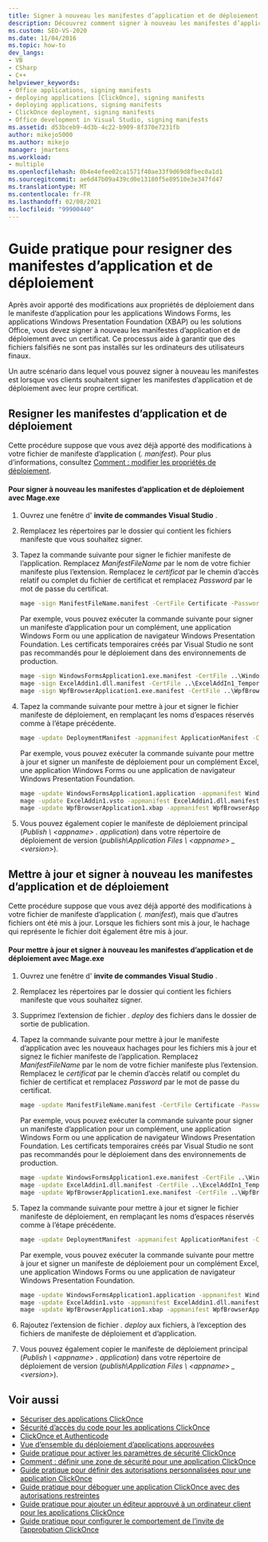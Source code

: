 ```yaml
---
title: Signer à nouveau les manifestes d’application et de déploiement | Microsoft Docs
description: Découvrez comment signer à nouveau les manifestes d’application et de déploiement avec un certificat après avoir apporté des modifications aux propriétés de déploiement.
ms.custom: SEO-VS-2020
ms.date: 11/04/2016
ms.topic: how-to
dev_langs:
- VB
- CSharp
- C++
helpviewer_keywords:
- Office applications, signing manifests
- deploying applications [ClickOnce], signing manifests
- deploying applications, signing manifests
- ClickOnce deployment, signing manifests
- Office development in Visual Studio, signing manifests
ms.assetid: d53bceb9-4d3b-4c22-b909-8f370e7231fb
author: mikejo5000
ms.author: mikejo
manager: jmartens
ms.workload:
- multiple
ms.openlocfilehash: 0b4e4efee02ca1571f40ae33f9d69d8fbec0a1d1
ms.sourcegitcommit: ae6d47b09a439cd0e13180f5e89510e3e347fd47
ms.translationtype: MT
ms.contentlocale: fr-FR
ms.lasthandoff: 02/08/2021
ms.locfileid: "99900440"
---
```

# <a name="how-to-re-sign-application-and-deployment-manifests"></a>Guide pratique pour resigner des manifestes d’application et de déploiement
Après avoir apporté des modifications aux propriétés de déploiement dans le manifeste d’application pour les applications Windows Forms, les applications Windows Presentation Foundation (XBAP) ou les solutions Office, vous devez signer à nouveau les manifestes d’application et de déploiement avec un certificat. Ce processus aide à garantir que des fichiers falsifiés ne sont pas installés sur les ordinateurs des utilisateurs finaux.

 Un autre scénario dans lequel vous pouvez signer à nouveau les manifestes est lorsque vos clients souhaitent signer les manifestes d’application et de déploiement avec leur propre certificat.

## <a name="re-sign-the-application-and-deployment-manifests"></a>Resigner les manifestes d’application et de déploiement
 Cette procédure suppose que vous avez déjà apporté des modifications à votre fichier de manifeste d’application (*. manifest*). Pour plus d’informations, consultez [Comment : modifier les propriétés de déploiement](/previous-versions/cc442869(v=vs.110)).

#### <a name="to-re-sign-the-application-and-deployment-manifests-with-mageexe"></a>Pour signer à nouveau les manifestes d’application et de déploiement avec Mage.exe

1. Ouvrez une fenêtre d' **invite de commandes Visual Studio** .

2. Remplacez les répertoires par le dossier qui contient les fichiers manifeste que vous souhaitez signer.

3. Tapez la commande suivante pour signer le fichier manifeste de l’application. Remplacez *ManifestFileName* par le nom de votre fichier manifeste plus l’extension. Remplacez le *certificat* par le chemin d’accès relatif ou complet du fichier de certificat et remplacez *Password* par le mot de passe du certificat.

    ```cmd
    mage -sign ManifestFileName.manifest -CertFile Certificate -Password Password
    ```

     Par exemple, vous pouvez exécuter la commande suivante pour signer un manifeste d’application pour un complément, une application Windows Form ou une application de navigateur Windows Presentation Foundation. Les certificats temporaires créés par Visual Studio ne sont pas recommandés pour le déploiement dans des environnements de production.

    ```cmd
    mage -sign WindowsFormsApplication1.exe.manifest -CertFile ..\WindowsFormsApplication1_TemporaryKey.pfx
    mage -sign ExcelAddin1.dll.manifest -CertFile ..\ExcelAddIn1_TemporaryKey.pfx
    mage -sign WpfBrowserApplication1.exe.manifest -CertFile ..\WpfBrowserApplication1_TemporaryKey.pfx
    ```

4. Tapez la commande suivante pour mettre à jour et signer le fichier manifeste de déploiement, en remplaçant les noms d’espaces réservés comme à l’étape précédente.

    ```cmd
    mage -update DeploymentManifest -appmanifest ApplicationManifest -CertFile Certificate -Password Password
    ```

     Par exemple, vous pouvez exécuter la commande suivante pour mettre à jour et signer un manifeste de déploiement pour un complément Excel, une application Windows Forms ou une application de navigateur Windows Presentation Foundation.

    ```cmd
    mage -update WindowsFormsApplication1.application -appmanifest WindowsFormsApplication1.exe.manifest -CertFile ..\WindowsFormsApplication1_TemporaryKey.pfx
    mage -update ExcelAddin1.vsto -appmanifest ExcelAddin1.dll.manifest -CertFile ..\ExcelAddIn1_TemporaryKey.pfx
    mage -update WpfBrowserApplication1.xbap -appmanifest WpfBrowserApplication1.exe.manifest -CertFile ..\WpfBrowserApplication1_TemporaryKey.pfx
    ```

5. Vous pouvez également copier le manifeste de déploiement principal (*Publish \\ \<appname> . application*) dans votre répertoire de déploiement de version (*publish\Application Files \\ \<appname> _ \<version>*).

## <a name="update-and-re-sign-the-application-and-deployment-manifests"></a>Mettre à jour et signer à nouveau les manifestes d’application et de déploiement
 Cette procédure suppose que vous avez déjà apporté des modifications à votre fichier de manifeste d’application (*. manifest*), mais que d’autres fichiers ont été mis à jour. Lorsque les fichiers sont mis à jour, le hachage qui représente le fichier doit également être mis à jour.

#### <a name="to-update-and-re-sign-the-application-and-deployment-manifests-with-mageexe"></a>Pour mettre à jour et signer à nouveau les manifestes d’application et de déploiement avec Mage.exe

1. Ouvrez une fenêtre d' **invite de commandes Visual Studio** .

2. Remplacez les répertoires par le dossier qui contient les fichiers manifeste que vous souhaitez signer.

3. Supprimez l’extension de fichier *. deploy* des fichiers dans le dossier de sortie de publication.

4. Tapez la commande suivante pour mettre à jour le manifeste d’application avec les nouveaux hachages pour les fichiers mis à jour et signez le fichier manifeste de l’application. Remplacez *ManifestFileName* par le nom de votre fichier manifeste plus l’extension. Remplacez le *certificat* par le chemin d’accès relatif ou complet du fichier de certificat et remplacez *Password* par le mot de passe du certificat.

    ```cmd
    mage -update ManifestFileName.manifest -CertFile Certificate -Password Password
    ```

     Par exemple, vous pouvez exécuter la commande suivante pour signer un manifeste d’application pour un complément, une application Windows Form ou une application de navigateur Windows Presentation Foundation. Les certificats temporaires créés par Visual Studio ne sont pas recommandés pour le déploiement dans des environnements de production.

    ```cmd
    mage -update WindowsFormsApplication1.exe.manifest -CertFile ..\WindowsFormsApplication1_TemporaryKey.pfx
    mage -update ExcelAddin1.dll.manifest -CertFile ..\ExcelAddIn1_TemporaryKey.pfx
    mage -update WpfBrowserApplication1.exe.manifest -CertFile ..\WpfBrowserApplication1_TemporaryKey.pfx
    ```

5. Tapez la commande suivante pour mettre à jour et signer le fichier manifeste de déploiement, en remplaçant les noms d’espaces réservés comme à l’étape précédente.

    ```cmd
    mage -update DeploymentManifest -appmanifest ApplicationManifest -CertFile Certificate -Password Password
    ```

     Par exemple, vous pouvez exécuter la commande suivante pour mettre à jour et signer un manifeste de déploiement pour un complément Excel, une application Windows Forms ou une application de navigateur Windows Presentation Foundation.

    ```cmd
    mage -update WindowsFormsApplication1.application -appmanifest WindowsFormsApplication1.exe.manifest -CertFile ..\WindowsFormsApplication1_TemporaryKey.pfx
    mage -update ExcelAddin1.vsto -appmanifest ExcelAddin1.dll.manifest -CertFile ..\ExcelAddIn1_TemporaryKey.pfx
    mage -update WpfBrowserApplication1.xbap -appmanifest WpfBrowserApplication1.exe.manifest -CertFile ..\WpfBrowserApplication1_TemporaryKey.pfx
    ```

6. Rajoutez l’extension de fichier *. deploy* aux fichiers, à l’exception des fichiers de manifeste de déploiement et d’application.

7. Vous pouvez également copier le manifeste de déploiement principal (*Publish \\ \<appname> . application*) dans votre répertoire de déploiement de version (*publish\Application Files \\ \<appname> _ \<version>*).

## <a name="see-also"></a>Voir aussi
- [Sécuriser des applications ClickOnce](../deployment/securing-clickonce-applications.md)
- [Sécurité d’accès du code pour les applications ClickOnce](../deployment/code-access-security-for-clickonce-applications.md)
- [ClickOnce et Authenticode](../deployment/clickonce-and-authenticode.md)
- [Vue d’ensemble du déploiement d’applications approuvées](../deployment/trusted-application-deployment-overview.md)
- [Guide pratique pour activer les paramètres de sécurité ClickOnce](../deployment/how-to-enable-clickonce-security-settings.md)
- [Comment : définir une zone de sécurité pour une application ClickOnce](../deployment/how-to-set-a-security-zone-for-a-clickonce-application.md)
- [Guide pratique pour définir des autorisations personnalisées pour une application ClickOnce](../deployment/how-to-set-custom-permissions-for-a-clickonce-application.md)
- [Guide pratique pour déboguer une application ClickOnce avec des autorisations restreintes](securing-clickonce-applications.md)
- [Guide pratique pour ajouter un éditeur approuvé à un ordinateur client pour les applications ClickOnce](../deployment/how-to-add-a-trusted-publisher-to-a-client-computer-for-clickonce-applications.md)
- [Guide pratique pour configurer le comportement de l’invite de l’approbation ClickOnce](../deployment/how-to-configure-the-clickonce-trust-prompt-behavior.md)